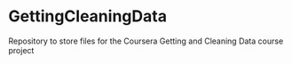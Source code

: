# GettingCleaningData
Repository to store files for the Coursera Getting and Cleaning Data course project
